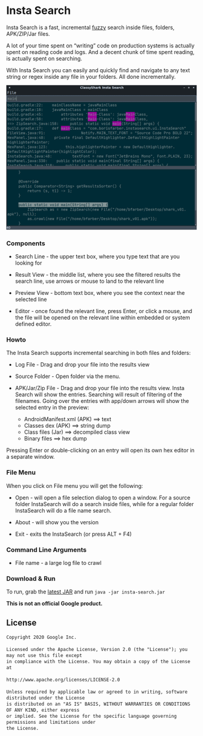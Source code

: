 # Insta Search

Insta Search is a fast, incremental [fuzzy](https://en.wikipedia.org/wiki/Approximate_string_matching) 
search inside files, folders, APK/ZIP/Jar files.

A lot of your time spent on “writing” code on production systems is actually spent on reading code and 
logs.  And a decent chunk of time spent reading, is actually spent on searching.

With Insta Search you can easily and quickly find and navigate
to any text string or regex inside any file in your folders. All done
incrementally.

![Image of InstaSearch](https://github.com/borisf/insta-search/blob/master/images/InstaSearch.png)

### Components
* Search Line - the upper text box, where you type text that are you looking for

* Result View - the middle list, where you see the filtered results
the search line, use arrows or mouse to land to the relevant line

* Preview View - bottom text box, where you see the context near the selected line

* Editor - once found the relevant line, press Enter, or click a mouse, and the file 
will be opened on the relevant line within embedded or system defined editor.

### Howto
The Insta Search supports incremental searching in both files and folders: 

* Log File - Drag and drop your file into the results view

* Source Folder - Open folder via the menu. 

* APK/Jar/Zip File - Drag and drop your file into the results view. Insta Search will show the entries. 
Searching will result of filtering of the filenames. Going over the entries with app/down arrows will
show the selected entry in the preview: 
    * AndroidManifest.xml (APK) ==> text 
    * Classes dex (APK) ==> string dump
    * Class files (Jar) ==> decompiled class view 
    * Binary files ==> hex dump   

Pressing Enter or double-clicking on an entry will open its own hex editor in a separate window.

### File Menu
When you click on File menu you will get the following:
* Open - will open a file selection dialog to open a window. For a source folder InstaSearch 
  will do a search inside files, while for a regular folder InstaSearch
  will do a file name search. 

* About - will show you the version

* Exit - exits the InstaSearch (or press ALT + F4)

### Command Line Arguments

* File name - a large log file to crawl

### Download & Run
To run, grab the [latest JAR](https://github.com/borisf/insta-search/releases)
and run `java -jar insta-search.jar`

**This is not an official Google product.**

## License

```
Copyright 2020 Google Inc.

Licensed under the Apache License, Version 2.0 (the "License"); you may not use this file except
in compliance with the License. You may obtain a copy of the License at

http://www.apache.org/licenses/LICENSE-2.0

Unless required by applicable law or agreed to in writing, software distributed under the License
is distributed on an "AS IS" BASIS, WITHOUT WARRANTIES OR CONDITIONS OF ANY KIND, either express
or implied. See the License for the specific language governing permissions and limitations under
the License.
```
